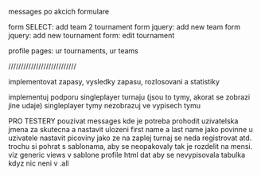 messages po akcich formulare

form SELECT: add team 2 tournament
form jquery: add new team
form jquery: add new tournament
form: edit tournament

profile pages: ur tournaments, ur teams

///////////////////////////

implementovat zapasy, vysledky zapasu, rozlosovani a statistiky

implementuj podporu singleplayer turnaju (jsou to tymy, akorat se zobrazi jine udaje)
singleplayer tymy nezobrazuj ve vypisech tymu

PRO TESTERY
pouzivat messages
kde je potreba prohodit uzivatelska jmena za skutecna a nastavit ulozeni first name a last name jako povinne u uzivatele
nastavit picoviny jako ze na zaplej turnaj se neda registrovat atd.
trochu si pohrat s sablonama, aby se neopakovaly tak je rozdelit na mensi. viz generic views
v sablone profile html dat aby se nevypisovala tabulka kdyz nic neni v .all
